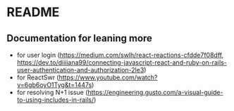 # README

## Documentation for leaning more

- for user login (<https://medium.com/swlh/react-reactions-cfdde7f08dff>, <https://dev.to/diiiiana99/connecting-javascript-react-and-ruby-on-rails-user-authentication-and-authorization-2le3>)
- for ReactSwr (<https://www.youtube.com/watch?v=6gb6oyO1Tyg&t=1447s>)
- for resolving N+1 issue (<https://engineering.gusto.com/a-visual-guide-to-using-includes-in-rails/>)
